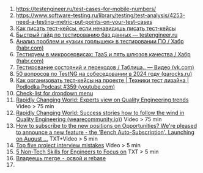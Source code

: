 1. https://testengineer.ru/test-cases-for-mobile-numbers/
2. https://www.software-testing.ru/library/testing/test-analysis/4253-need-a-testing-metric-put-points-on-your-test-cases
3. [Как писать тест-кейсы, если ненавидишь писать тест-кейсы](https://testengineer.ru/how-to-write-test-cases-when-you-hate-to/)
4. [Быстрый гайд по тестированию баз данных — testengineer.ru](https://testengineer.ru/database-testing-quick-guide-for-qa/)
5. [Анализ проблем и «узких горлышек» в тестировании ПО / Хабр (habr.com)](https://habr.com/ru/articles/834754/)
6. [Тестируем в микросервисах: TaaS и пять шлюзов качества / Хабр (habr.com)](https://habr.com/ru/companies/avito/articles/835060/)
7. [Тестирование состояний и переходов / Таблица.. — Видео (vk.com)](https://vk.com/video-211574547_456239311)
8. [50 вопросов по TestNG на собеседовании в 2024 году (qarocks.ru)](https://qarocks.ru/50-interview-questions-about-testng/)
9. [Как организовать тест-кейсы на проекте | Техники тест дизайна | Podlodka Podcast #359 (youtube.com)](https://www.youtube.com/watch?v=pMM60qck3hc)
10. [Check-list for dropdown menu](https://qarocks.ru/checklist-for-dropdown/)
11. [Rapidly Changing World: Experts view on Quality Engineering trends](https://wearecommunity.io/events/DruXvhp0Nq/talks/79779) Video > 75 min
12. [Rapidly Changing World: Success stories how to follow the wind in Quality Engineering (wearecommunity.io)](https://wearecommunity.io/events/DruXvhp0Nq/talks/79780)) Video > 75 min
13. [How to subscribe to the new positions on Opportunities? We're pleased to announce a new feature - the 'Bench Auto-Subscription'. Launching on August ...](https://engage.cloud.microsoft/main/org/epam.com/threads/eyJfdHlwZSI6IlRocmVhZCIsImlkIjoiMjk1OTUzNzQ4Nzg3MjAwMCJ9?trk_copy_link=V2_HTML) TXT+Video > 5 min
14. [Top five project interview mistakes](https://engage.cloud.microsoft/main/org/epam.com/threads/eyJfdHlwZSI6IlRocmVhZCIsImlkIjoiMjg1MjE0MzM1ODMzNzAyNCJ9?trk_copy_link=V2_HTML) Video > 5 min
15. [5 Non-Tech Skills for Engineers to Focus on](https://engage.cloud.microsoft/main/org/epam.com/threads/eyJfdHlwZSI6IlRocmVhZCIsImlkIjoiMjk5MjUxNDI1NjkyMDU3NiJ9?trk_copy_link=V2_HTML) TXT > 5 min
16. [Владеешь merge  -  освой и rebase](https://nuancesprog.ru/p/12275/)
17. 